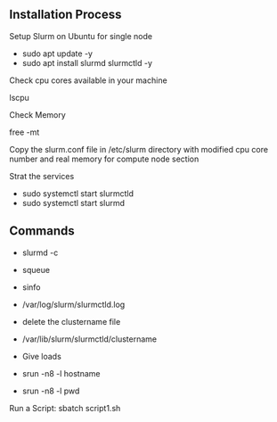 ## Installation Process
Setup Slurm on Ubuntu for single node

- sudo apt update -y
- sudo apt install slurmd slurmctld -y


Check cpu cores available in your machine 

lscpu

Check  Memory

free -mt

Copy the slurm.conf file in /etc/slurm directory with modified cpu core number and real memory for compute node section

Strat the services

- sudo systemctl start slurmctld
- sudo systemctl start slurmd

## Commands
- slurmd -c
- squeue
- sinfo
- /var/log/slurm/slurmctld.log
- delete the clustername file
- /var/lib/slurm/slurmctld/clustername

- Give loads 
- srun -n8 -l hostname
- srun -n8 -l pwd

Run a Script:
sbatch script1.sh
